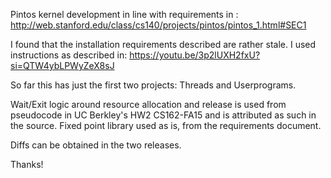 Pintos kernel development in line with requirements in : http://web.stanford.edu/class/cs140/projects/pintos/pintos_1.html#SEC1

I found that the installation requirements described are rather stale. 
I used instructions as described in: https://youtu.be/3p2lUXH2fxU?si=QTW4ybLPWyZeX8sJ

So far this has just the first two projects: Threads and Userprograms.

Wait/Exit logic around resource allocation and release is used from pseudocode in UC Berkley's HW2 CS162-FA15 and is attributed as such in the source.
Fixed point library used as is, from the requirements document.

Diffs can be obtained in the two releases.

Thanks!
